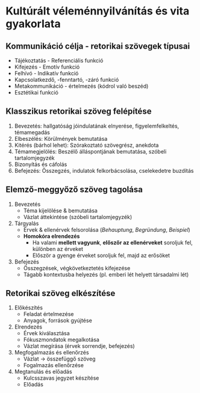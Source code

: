 # Kultúrált véleménnyilvánítás és vita gyakorlata

## Kommunikáció célja - retorikai szövegek típusai

* Tájékoztatás - Referenciális funkció
* Kifejezés - Emotív funkció
* Felhívó - Indikatív funkció
* Kapcsolatkezdő, -fenntartó, -záró funkció
* Metakommunikáció - értelmezés \(kódrol való beszéd\)
* Esztétikai funkció

## Klasszikus retorikai szöveg felépítése

1. Bevezetés: hallgatóság jóindulatának elnyerése, figyelemfelkeltés, témamegadás
2. Elbeszélés: Körülmények bemutatása
3. Kitérés \(bárhol lehet\): Szórakoztató szövegrész, anekdota
4. Témamegjelölés: Beszélő álláspontjának bemutatása, szóbeli tartalomjegyzék
5. Bizonyítás és cáfolás
6. Befejezés: Összegzés, indulatok felkorbácsolása, cselekedetre buzdítás

## Elemző-meggyőző szöveg tagolása

1. Bevezetés
   * Téma kijelölése & bemutatása
   * Vázlat áttekintése \(szóbeli tartalomjegyzék\)
2. Tárgyalás
   * Érvek & ellenérvek felsorolása \(_Behauptung_, _Begründung_, _Beispiel_\)
   * **Homokóra elrendezés**
     * Ha valami **mellett vagyunk**, **előszőr az ellenérveket** soroljuk fel, különben az érveket
     * Először a gyenge érveket soroljuk fel, majd az erősöket
3. Befejezés
   * Összegzések, végkövetkeztetés kifejezése
   * Tágabb kontextusba helyezés \(pl. emberi lét helyett társadalmi lét\)

## Retorikai szöveg elkészítése

1. Előkészítés
   * Feladat értelmezése
   * Anyagok, források gyújtése
2. Elrendezés
   * Érvek kiválasztása
   * Fókuszmondatok megalkotása
   * Vázlat megírása \(érvek sorrendje, befejezés\)
3. Megfogalmazás és ellenőrzés
   * Vázlat -&gt; összefüggő szöveg
   * Fogalmazás ellenőrzése
4. Megtanulás és előadás
   * Kulcsszavas jegyzet készítése
   * Előadás

